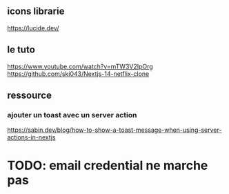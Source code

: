 



## icons librarie
https://lucide.dev/


## le tuto
https://www.youtube.com/watch?v=mTW3V2IpOrg
https://github.com/ski043/Nextjs-14-netflix-clone


## ressource

### ajouter un toast avec un server action
https://sabin.dev/blog/how-to-show-a-toast-message-when-using-server-actions-in-nextjs


# TODO: email credential ne marche pas
